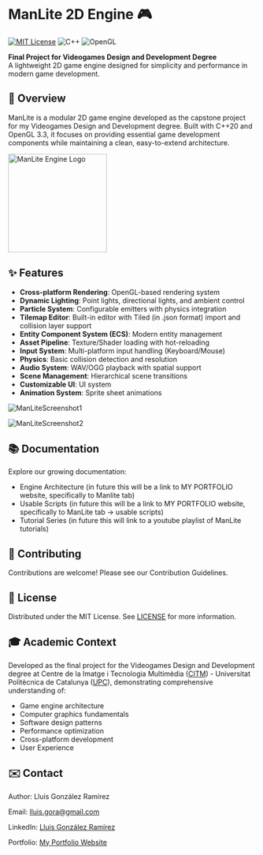 # ManLite 2D Engine 🎮

[![MIT License](https://img.shields.io/badge/License-MIT-green.svg)](https://choosealicense.com/licenses/mit/)
![C++](https://img.shields.io/badge/C++-20-blue.svg)
![OpenGL](https://img.shields.io/badge/OpenGL-3.3-orange.svg)

**Final Project for Videogames Design and Development Degree**  
A lightweight 2D game engine designed for simplicity and performance in modern game development.

## 📖 Overview
ManLite is a modular 2D game engine developed as the capstone project for my Videogames Design and Development degree. Built with C++20 and OpenGL 3.3, it focuses on providing essential game development components while maintaining a clean, easy-to-extend architecture.

<img src="https://i.imgur.com/5lIzIjW.png" width="200" alt="ManLite Engine Logo">

## ✨ Features
- **Cross-platform Rendering**: OpenGL-based rendering system
- **Dynamic Lighting**: Point lights, directional lights, and ambient control
- **Particle System**: Configurable emitters with physics integration
- **Tilemap Editor**: Built-in editor with Tiled (in .json format) import and collision layer support
- **Entity Component System (ECS)**: Modern entity management
- **Asset Pipeline**: Texture/Shader loading with hot-reloading
- **Input System**: Multi-platform input handling (Keyboard/Mouse)
- **Physics**: Basic collision detection and resolution
- **Audio System**: WAV/OGG playback with spatial support
- **Scene Management**: Hierarchical scene transitions
- **Customizable UI**: UI system
- **Animation System**: Sprite sheet animations

![ManLiteScreenshot1](https://i.imgur.com/cutDxcF.png)


![ManLiteScreenshot2](https://i.imgur.com/hFAaCDw.png)


## 📚 Documentation
Explore our growing documentation:
- Engine Architecture     (in future this will be a link to MY PORTFOLIO website, specifically to Manlite tab)
- Usable Scripts          (in future this will be a link to MY PORTFOLIO website, specifically to ManLite tab -> usable scripts)
- Tutorial Series         (in future this will link to a youtube playlist of ManLite tutorials)

## 🤝 Contributing
Contributions are welcome! Please see our Contribution Guidelines.

## 📜 License
Distributed under the MIT License. See [LICENSE](https://github.com/punto16/ManLite-2DEngine/blob/main/LICENSE) for more information.

## 🎓 Academic Context
Developed as the final project for the Videogames Design and Development degree at Centre de la Imatge i Tecnologia Multimèdia ([CITM](https://www.citm.upc.edu/)) - Universitat Politècnica de Catalunya ([UPC](https://www.upc.edu/ca)), demonstrating comprehensive understanding of:

- Game engine architecture
- Computer graphics fundamentals
- Software design patterns
- Performance optimization
- Cross-platform development
- User Experience

## ✉️ Contact
Author: Lluis González Ramírez

Email: lluis.gora@gmail.com

LinkedIn: [Lluis González Ramírez](https://www.linkedin.com/in/lluis-gonzalez-ramirez/)

Portfolio: [My Portfolio Website](https://punto16.github.io/MyPortfolio/)
